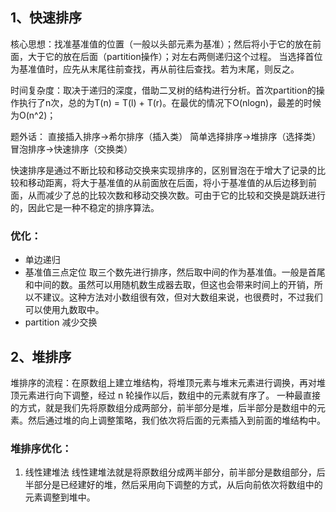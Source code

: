 ## 1、快速排序
核心思想：找准基准值的位置（一般以头部元素为基准）；然后将小于它的放在前面，大于它的放在后面（partition操作）；对左右两侧递归这个过程。
当选择首位为基准值时，应先从末尾往前查找，再从前往后查找。若为末尾，则反之。

时间复杂度：取决于递归的深度，借助二叉树的结构进行分析。首次partition的操作执行了n次，总的为T(n) = T(l) + T(r)。在最优的情况下O(nlogn)，最差的时候为O(n^2)；

题外话：
直接插入排序->希尔排序（插入类）
简单选择排序->堆排序（选择类）
冒泡排序->快速排序（交换类）

快速排序是通过不断比较和移动交换来实现排序的，区别冒泡在于增大了记录的比较和移动距离，将大于基准值的从前面放在后面，将小于基准值的从后边移到前面，从而减少了总的比较次数和移动交换次数。可由于它的比较和交换是跳跃进行的，因此它是一种不稳定的排序算法。

### 优化：
* 单边递归
* 基准值三点定位
  取三个数先进行排序，然后取中间的作为基准值。一般是首尾和中间的数。虽然可以用随机数生成器去取，但这也会带来时间上的开销，所以不建议。这种方法对小数组很有效，但对大数组来说，也很费时，不过我们可以使用九数取中。
* partition 减少交换

## 2、堆排序
堆排序的流程：在原数组上建立堆结构，将堆顶元素与堆末元素进行调换，再对堆顶元素进行向下调整，经过 n 轮操作以后，数组中的元素就有序了。
一种最直接的方式，就是我们先将原数组分成两部分，前半部分是堆，后半部分是数组中的元素。然后通过堆的向上调整策略，我们依次将后面的元素插入到前面的堆结构中。
### 堆排序优化：
1. 线性建堆法
线性建堆法就是将原数组分成两半部分，前半部分是数组部分，后半部分是已经建好的堆，然后采用向下调整的方式，从后向前依次将数组中的元素调整到堆中。